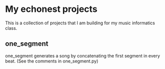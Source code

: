 # My echonest projects
This is a collection of projects that I am building for my music informatics class.

## one_segment
one_segment generates a song by concatenating the first segment in every beat.
(See the comments in one_segment.py)
